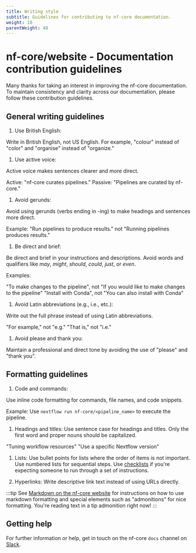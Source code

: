 ```yaml
---
title: Writing style
subtitle: Guidelines for contributing to nf-core documentation.
weight: 10
parentWeight: 40
---
```


# nf-core/website - Documentation contribution guidelines

Many thanks for taking an interest in improving the nf-core documentation. To maintain consistency and clarity across our documentation, please follow these contribution guidelines.

## General writing guidelines

1. Use British English:

Write in British English, not US English. For example, "colour" instead of "color" and "organise" instead of "organize."

1. Use active voice:

Active voice makes sentences clearer and more direct.

Active: "nf-core curates pipelines."
Passive: "Pipelines are curated by nf-core."

1. Avoid gerunds:

Avoid using gerunds (verbs ending in -ing) to make headings and sentences more direct.

Example: "Run pipelines to produce results." not "Running pipelines produces results."

1. Be direct and brief:

Be direct and brief in your instructions and descriptions. Avoid words and qualifiers like _may_, _might_, _should_, _could_, _just_, or _even_.

Examples:

"To make changes to the pipeline", not "If you would like to make changes to the pipeline"
"Install with Conda", not "You can also install with Conda"

1. Avoid Latin abbreviations (e.g., i.e., etc.):

Write out the full phrase instead of using Latin abbreviations.

"For example," not "e.g."
"That is," not "i.e."

1. Avoid please and thank you:

Maintain a professional and direct tone by avoiding the use of "please" and "thank you".

## Formatting guidelines

1. Code and commands:

Use inline code formatting for commands, file names, and code snippets.

Example: Use `nextflow run nf-core/<pipeline_name>` to execute the pipeline.

1. Headings and titles:
   Use sentence case for headings and titles. Only the first word and proper nouns should be capitalized.

"Tuning workflow resources"
"Use a specific Nextflow version"

1. Lists:
   Use bullet points for lists where the order of items is not important. Use numbered lists for sequential steps.
   Use [checklists](/docs/contributing/website/markdown#checklist) if you're expecting someone to run through
   a set of instructions.

1. Hyperlinks:
   Write descriptive link text instead of using URLs directly.

:::tip
See [Markdown on the nf-core website](/docs/contributing/website/markdown#checklist) for instructions
on how to use markdown formatting and special elements such as "admonitions" for nice formatting.
You're reading text in a tip admonition right now!
:::

## Getting help

For further information or help, get in touch on the nf-core `docs` channel on [Slack](https://nf-co.re/join/slack/).
